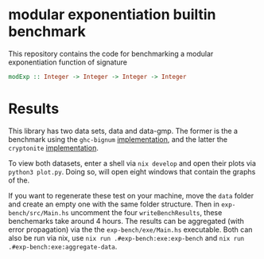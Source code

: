 # modular exponentiation builtin benchmark
This repository contains the code for benchmarking a modular exponentiation function of signature
```haskell
modExp :: Integer -> Integer -> Integer -> Integer
```

# Results
This library has two data sets, data and data-gmp. The former is the a benchmark using the `ghc-bignum` [implementation](https://hackage.haskell.org/package/ghc-bignum-1.3/docs/GHC-Num-Integer.html#v:integerPowMod-35-), and the latter the `cryptonite` [implementation](https://hackage.haskell.org/package/cryptonite-0.30/docs/Crypto-Number-ModArithmetic.html#v:expSafe). 

To view both datasets, enter a shell via `nix develop` and open their plots via `python3 plot.py`. Doing so, will open eight windows that contain the graphs of the.

If you want to regenerate these test on your machine, move the `data` folder and create an empty one with the same folder structure. Then in `exp-bench/src/Main.hs` uncomment the four `writeBenchResults`, these benchemarks take around 4 hours. The results can be aggregated (with error propagation) via the the `exp-bench/exe/Main.hs` executable. Both can also be run via nix, use `nix run .#exp-bench:exe:exp-bench` and `nix run .#exp-bench:exe:aggregate-data`.